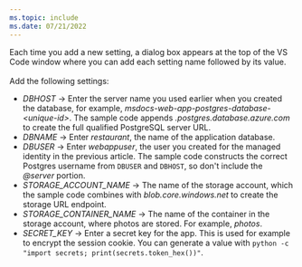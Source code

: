 ```yaml
---
ms.topic: include
ms.date: 07/21/2022
---
```


Each time you add a new setting, a dialog box appears at the top of the VS Code window where you can add each setting name followed by its value.
<br><br>
Add the following settings:

* *DBHOST* &rarr; Enter the server name you used earlier when you created the database, for example, *msdocs-web-app-postgres-database-\<unique-id>*. The sample code appends *.postgres.database.azure.com* to create the full qualified PostgreSQL server URL.
* *DBNAME* &rarr; Enter *restaurant*, the name of the application database.
* *DBUSER* &rarr; Enter *webappuser*, the user you created for the managed identity in the previous article. The sample code constructs the correct Postgres username from `DBUSER` and `DBHOST`, so don't include the *@server* portion.
* *STORAGE_ACCOUNT_NAME* &rarr; The name of the storage account, which the sample code combines with *blob.core.windows.net* to create the storage URL endpoint.
* *STORAGE_CONTAINER_NAME* &rarr; The name of the container in the storage account, where photos are stored. For example, *photos*.
* *SECRET_KEY* &rarr; Enter a secret key for the app. This is used for example to encrypt the session cookie. You can generate a value with `python -c "import secrets; print(secrets.token_hex())"`.
